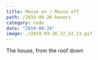 ```yaml
---
title: Mouse on / Mouse off
path: /2019-09-26-hovers
category: Code
date: "2019-09-26"
image: ./2019-09-26_22_51_11.gif
---
```


The house, from the roof down
